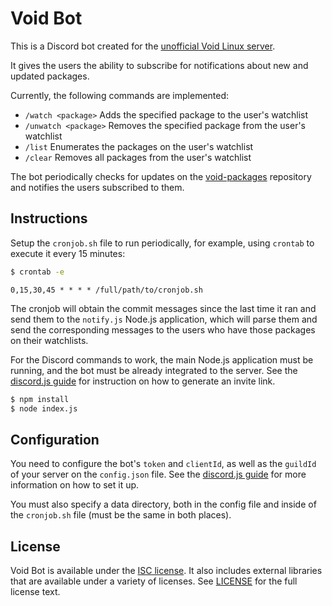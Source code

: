 # Void Bot

This is a Discord bot created for the
[unofficial Void Linux server](https://discord.gg/5REm8FcMms).

It gives the users the ability to subscribe for notifications about new and
updated packages.

Currently, the following commands are implemented:

- `/watch <package>` Adds the specified package to the user's watchlist
- `/unwatch <package>` Removes the specified package from the user's watchlist
- `/list` Enumerates the packages on the user's watchlist
- `/clear` Removes all packages from the user's watchlist

The bot periodically checks for updates on the
[void-packages](https://github.com/void-linux/void-packages) repository and
notifies the users subscribed to them.

## Instructions

Setup the `cronjob.sh` file to run periodically, for example, using `crontab` to
execute it every 15 minutes:

```sh
$ crontab -e
```

```
0,15,30,45 * * * * /full/path/to/cronjob.sh
```

The cronjob will obtain the commit messages since the last time it ran and send
them to the `notify.js` Node.js application, which will parse them and send the
corresponding messages to the users who have those packages on their watchlists.

For the Discord commands to work, the main Node.js application must be running,
and the bot must be already integrated to the server. See the
[discord.js guide](https://discordjs.guide/preparations/adding-your-bot-to-servers.html#creating-and-using-your-invite-link)
for instruction on how to generate an invite link.

```sh
$ npm install
$ node index.js
```

## Configuration

You need to configure the bot's `token` and `clientId`, as well as the `guildId`
of your server on the `config.json` file. See the
[discord.js guide](https://discordjs.guide/preparations/setting-up-a-bot-application.html#creating-your-bot)
for more information on how to set it up.

You must also specify a data directory, both in the config file and inside of
the `cronjob.sh` file (must be the same in both places).

## License

Void Bot is available under the
[ISC license](https://opensource.org/licenses/ISC). It also includes external
libraries that are available under a variety of licenses. See
[LICENSE](./LICENSE) for the full license text.
